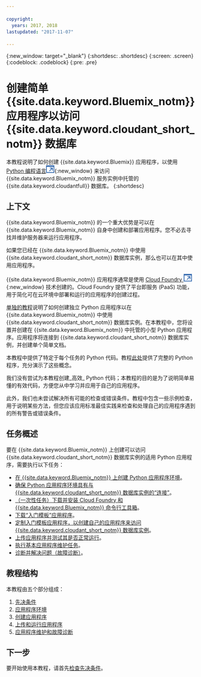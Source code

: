 ```yaml
---

copyright:
  years: 2017, 2018
lastupdated: "2017-11-07"

---
```


{:new_window: target="_blank"}
{:shortdesc: .shortdesc}
{:screen: .screen}
{:codeblock: .codeblock}
{:pre: .pre}

<!-- Acrolinx: 2017-01-10 -->

# 创建简单 {{site.data.keyword.Bluemix_notm}} 应用程序以访问 {{site.data.keyword.cloudant_short_notm}} 数据库

本教程说明了如何创建 {{site.data.keyword.Bluemix}} 应用程序，以使用 [Python 编程语言![外部链接图标](../images/launch-glyph.svg "外部链接图标")](https://www.python.org/){:new_window} 来访问{{site.data.keyword.Bluemix_notm}} 服务实例中托管的 {{site.data.keyword.cloudantfull}} 数据库。
{:shortdesc}

## 上下文

{{site.data.keyword.Bluemix_notm}} 的一个重大优势是可以在 {{site.data.keyword.Bluemix_notm}} 自身中创建和部署应用程序。您不必去寻找并维护服务器来运行应用程序。

如果您已经在 {{site.data.keyword.Bluemix_notm}} 中使用 {{site.data.keyword.cloudant_short_notm}} 数据库实例，那么也可以在其中使用应用程序。

{{site.data.keyword.Bluemix_notm}} 应用程序通常是使用 [Cloud Foundry ![外部链接图标](../images/launch-glyph.svg "外部链接图标")](https://en.wikipedia.org/wiki/Cloud_Foundry){:new_window} 技术创建的。Cloud Foundry 提供了平台即服务 (PaaS) 功能，用于简化可在云环境中部署和运行的应用程序的创建过程。

[单独的教程](create_database.html)说明了如何创建独立 Python 应用程序以在 {{site.data.keyword.Bluemix_notm}} 中使用 {{site.data.keyword.cloudant_short_notm}} 数据库实例。在本教程中，您将设置并创建在 {{site.data.keyword.Bluemix_notm}} 中托管的小型 Python 应用程序。应用程序将连接到 {{site.data.keyword.cloudant_short_notm}} 数据库实例，并创建单个简单文档。

本教程中提供了特定于每个任务的 Python 代码。教程[此处](create_bmxapp_createapp.html#complete-listing)提供了完整的 Python 程序，充分演示了这些概念。

我们没有尝试为本教程创建_高效_ Python 代码；本教程的目的是为了说明简单易懂的有效代码，方便您从中学习并应用于自己的应用程序。

此外，我们也未尝试解决所有可能的检查或错误条件。教程中包含一些示例检查，用于说明某些方法，但您应该应用标准最佳实践来检查和处理自己的应用程序遇到的所有警告或错误条件。

## 任务概述

要在 {{site.data.keyword.Bluemix_notm}} 上创建可以访问 {{site.data.keyword.cloudant_short_notm}} 数据库实例的适用 Python 应用程序，需要执行以下任务：

-   [在 {{site.data.keyword.Bluemix_notm}} 上创建 Python 应用程序环境](create_bmxapp_appenv.html#creating)。
-   [确保 Python 应用程序环境具有与 {{site.data.keyword.cloudant_short_notm}} 数据库实例的“连接”](create_bmxapp_appenv.html#connecting)。
-   [（一次性任务）下载并安装 Cloud Foundry 和 {{site.data.keyword.Bluemix_notm}} 命令行工具箱](create_bmxapp_appenv.html#toolkits)。
-   [下载“入门模板”应用程序](create_bmxapp_appenv.html#starter)。
-   [定制入门模板应用程序，以创建自己的应用程序来访问 {{site.data.keyword.cloudant_short_notm}} 数据库实例](create_bmxapp_createapp.html#theApp)。
-   [上传应用程序并测试其是否正常运行](create_bmxapp_upload.html#uploading)。
-   [执行基本应用程序维护任务](create_bmxapp_maintain.html#maintenance)。
-   [诊断并解决问题（故障诊断）](create_bmxapp_maintain.html#troubleshooting)。

## 教程结构

本教程由五个部分组成：

1.  [先决条件](create_bmxapp_prereq.html)
2.  [应用程序环境](create_bmxapp_appenv.html)
3.  [创建应用程序](create_bmxapp_createapp.html)
4.  [上传和运行应用程序](create_bmxapp_upload.html)
5.  [应用程序维护和故障诊断](create_bmxapp_maintain.html)

## 下一步

要开始使用本教程，请首先[检查先决条件](create_bmxapp_prereq.html)。
